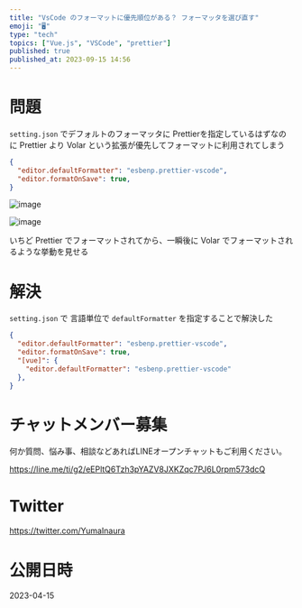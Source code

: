 ```yaml
---
title: "VsCode のフォーマットに優先順位がある？ フォーマッタを選び直す"
emoji: "🖥"
type: "tech"
topics: ["Vue.js", "VSCode", "prettier"]
published: true
published_at: 2023-09-15 14:56
---
```


# 問題

`setting.json` でデフォルトのフォーマッタに Prettierを指定しているはずなのに
Prettier より Volar という拡張が優先してフォーマットに利用されてしまう

```json
{
  "editor.defaultFormatter": "esbenp.prettier-vscode",
  "editor.formatOnSave": true,
}
```


![image](https://user-images.githubusercontent.com/13635059/232183666-4ffd00fd-fb2a-4f6d-be09-484789d40d1b.png)

![image](https://user-images.githubusercontent.com/13635059/232183668-54283a58-beeb-411c-a93b-82875d0a3a0a.png)

いちど Prettier でフォーマットされてから、一瞬後に Volar でフォーマットされるような挙動を見せる

# 解決

`setting.json` で 言語単位で `defaultFormatter` を指定することで解決した

```json
{
  "editor.defaultFormatter": "esbenp.prettier-vscode",
  "editor.formatOnSave": true,
  "[vue]": {
    "editor.defaultFormatter": "esbenp.prettier-vscode"
  },
}
```


# チャットメンバー募集


何か質問、悩み事、相談などあればLINEオープンチャットもご利用ください。

https://line.me/ti/g2/eEPltQ6Tzh3pYAZV8JXKZqc7PJ6L0rpm573dcQ


# Twitter

https://twitter.com/YumaInaura


# 公開日時

2023-04-15
